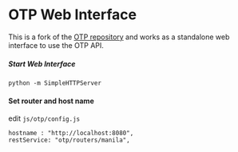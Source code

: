 # OTP Web Interface

This is a fork of the [OTP repository](https://github.com/opentripplanner/OpenTripPlanner) and works as a standalone web interface to use the OTP API.


##### Start Web Interface
```
python -m SimpleHTTPServer
```

#### Set router and host name

edit `js/otp/config.js`

```
hostname : "http://localhost:8080",
restService: "otp/routers/manila",
```

